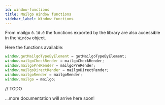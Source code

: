 ```yaml
---
id: window-functions
title: Mailgo Window functions
sidebar_label: Window functions
---
```


From mailgo `0.10.0` the functions exported by the library are also accessible in the `Window` object.

Here the functions available:

```js
window.getMailgoTypeByElement = getMailgoTypeByElement;
window.mailgoCheckRender = mailgoCheckRender;
window.mailgoPreRender = mailgoPreRender;
window.mailgoDirectRender = mailgoDirectRender;
window.mailgoRender = mailgoRender;
window.mailgo = mailgo;
```

// TODO

...more documentation will arrive here soon!
